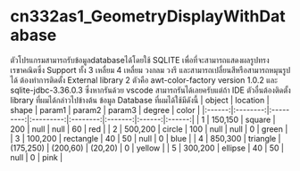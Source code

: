 # cn332as1_GeometryDisplayWithDatabase

ตัวโปรแกรมสามารถรับข้อมูลdatabaseได้โดยใช้ SQLITE เพื่อที่จะสามารถแสดงผลรูปทรงเรขาคณิตซึ่ง Support ทั้ง 3 เหลื่ยม 4 เหลื่ยม วงกลม วงรี และสามารถเปลื่ยนสีหรือสามารถหมุนรูปได้  ต้องทำการติดตั้ง External library 2 ตัวคือ awt-color-factory version 1.0.2 และ sqlite-jdbc-3.36.0.3 
ซึ่งหากรันด้วย vscode สามารถรันได้เลยครับแต่ถ้า IDE ตัวอื่นต้องติดตั้ง library ที่ผมได้กล่าวไปข้างต้น
ข้อมูล Database ที่ผมได้ใช้มีดังนี้
| object | location |   shape   |   param1  |  param2  |  param3 | degree |  color |
|:------:|:--------:|:---------:|:---------:|:--------:|:-------:|:------:|:------:|
|    1   |  150,150 |   square  |    200    |   null   |   null  |   60   |   red  |
|    2   |  500,200 |   circle  |    100    |   null   |   null  |    0   |  green |
|    3   |  100,200 | rectangle |     40    |    50    |   null  |    0   |  blue  |
|    4   |  850,300 |  triangle | (175,250) | (200,60) | (20,20) |    0   | yellow |
|    5   |  300,200 |  ellipse  |     40    |    50    |   null  |    0   |  pink  |


